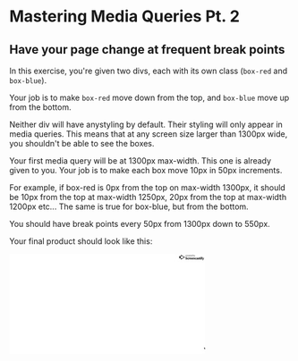 # Mastering Media Queries Pt. 2 #

## Have your page change at frequent break points ##

In this exercise, you're given two divs, each with its own class (`box-red` and `box-blue`). 

Your job is to make `box-red` move down from the top, and `box-blue` move up from the bottom. 

Neither div will have anystyling by default. Their styling will only appear in media queries. This means that at any screen size larger than 1300px wide, you shouldn't be able to see the boxes. 

Your first media query will be at 1300px max-width. This one is already given to you. Your job is to make each box move 10px in 50px increments. 

For example, if box-red is 0px from the top on max-width 1300px, it should be 10px from the top at max-width 1250px, 20px from the top at max-width 1200px etc... The same is true for box-blue, but from the bottom.

You should have break points every 50px from 1300px down to 550px. 

Your final product should look like this:

<img src="breakpoints.gif">